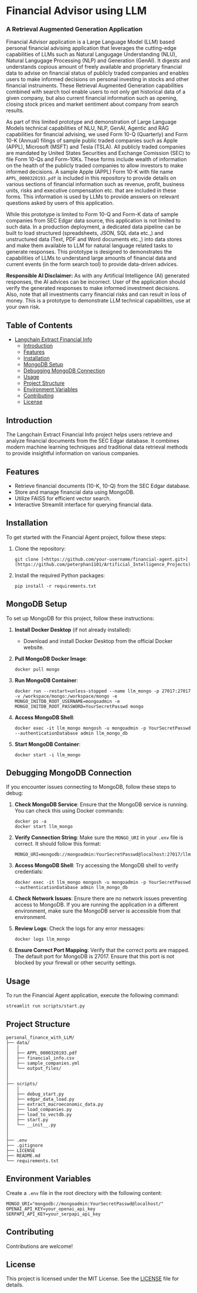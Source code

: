 # Financial Advisor using LLM
### A Retrieval Augmented Generation Application

Financial Advisor application is a Large Language Model (LLM) based personal financial advising application that leverages the cutting-edge capabilities of LLMs such as Natural Langugage Understanding (NLU), Natural Langugage Processing (NLP) and Generation (GenAI). It digests and understands copious amount of freely available and proprietary financial data to advise on financial status of publicly traded companies and enables users to make informed decisions on personal investing in stocks and other financial instruments. These Retrieval Augmented Generation capabilities combined with search tool enable users to not only get historical data of a given company, but also current financial information such as opening, closing stock prices and market sentiment about company from search results.

As part of this limited prototype and demonstration of Large Language Models technical capabilities of NLU, NLP, GenAI, Agentic and RAG capabilities for financial advising, we used Form 10-Q (Quarterly) and Form 10-K (Annual) filings of sample public traded companies such as Apple (APPL), Microsoft (MSFT) and Tesla (TSLA). All publicly traded companies are mandated by United States  Securities and Exchange Comission (SEC) to file Form 10-Qs and Form-10Ks. These forms include wealth of information on the health of the publicly traded companies to allow investors to make informed decisions. A sample Apple (APPL) Form 10-K with file name `APPL_0000320193.pdf` is included in this repository to provide details on various sections of financial information such as revenue, profit, business units, risks and executive compensation etc. that are included in these forms. This information is used by LLMs to provide answers on relevant questions asked by users of this application. 

While this prototype is limited to Form 10-Q and Form-K data of sample companies from SEC Edgar data source, this application is not limited to such data. In a production deployment, a dedicated data pipeline can be built to load structured (spreadsheets, JSON, SQL data etc.,) and unstructured data (Text, PDF and Word documents etc.,) into data stores and make them available to LLM for natural language related tasks to generate responses. This prototype is designed to demonstrates the capabilities of LLMs to understand large amounts of financial data and current events (in the form search tool) to provide data-driven advices. 

**Responsible AI Disclaimer:** As with any Artificial Intelligence (AI) generated responses, the AI advices can be incorrect. User of the application should verify the generated responses to make informed investment decisions. Also, note that all investments carry financial risks and can result in loss of money. This is a prototype to demonstrate LLM technical capabilities, use at your own risk.


## Table of Contents

- [Langchain Extract Financial Info](#langchain-extract-financial-info)
  - [Introduction](#introduction)
  - [Features](#features)
  - [Installation](#installation)
  - [MongoDB Setup](#mongodb-setup)
  - [Debugging MongoDB Connection](#debugging-mongodb-connection)
  - [Usage](#usage)
  - [Project Structure](#project-structure)
  - [Environment Variables](#environment-variables)
  - [Contributing](#contributing)
  - [License](#license)

## Introduction

The Langchain Extract Financial Info project helps users retrieve and analyze financial documents from the SEC Edgar database. It combines modern machine learning techniques and traditional data retrieval methods to provide insightful information on various companies.

## Features

- Retrieve financial documents (10-K, 10-Q) from the SEC Edgar database.
- Store and manage financial data using MongoDB.
- Utilize FAISS for efficient vector search.
- Interactive Streamlit interface for querying financial data.

## Installation

To get started with the Financial Agent project, follow these steps:

1. Clone the repository:
    
    ```
    git clone [<https://github.com/your-username/financial-agent.git>](https://github.com/peterphan1101/Artificial_Intelligence_Projects)

    ```
    
2. Install the required Python packages:
    
    ```
    pip install -r requirements.txt

    ```
    

## MongoDB Setup

To set up MongoDB for this project, follow these instructions:

1. **Install Docker Desktop** (if not already installed):
    - Download and install Docker Desktop from the official Docker website.
2. **Pull MongoDB Docker Image**:
    
    ```
    docker pull mongo
    ```
    
3. **Run MongoDB Container**:
    
    ```
    docker run --restart=unless-stopped --name llm_mongo -p 27017:27017 -v /workspace/mongo:/workspace/mongo -e MONGO_INITDB_ROOT_USERNAME=mongoadmin -e MONGO_INITDB_ROOT_PASSWORD=YourSecretPasswd mongo

    ```
    
4. **Access MongoDB Shell**:
    
    ```
    docker exec -it llm_mongo mongosh -u mongoadmin -p YourSecretPasswd --authenticationDatabase admin llm_mongo_db
    
    ```
    
5. **Start MongoDB Container**:
    
    ```
    docker start -i llm_mongo

    ```
    

## Debugging MongoDB Connection

If you encounter issues connecting to MongoDB, follow these steps to debug:

1. **Check MongoDB Service**:
Ensure that the MongoDB service is running. You can check this using Docker commands:
    
    ```
    docker ps -a
    docker start llm_mongo

    ```
    
2. **Verify Connection String**:
Make sure the `MONGO_URI` in your `.env` file is correct. It should follow this format:
    
    ```
    MONGO_URI=mongodb://mongoadmin:YourSecretPasswd@localhost:27017/llm_mongo_db

    ```
    
3. **Access MongoDB Shell**:
Try accessing the MongoDB shell to verify credentials:
    
    ```
    docker exec -it llm_mongo mongosh -u mongoadmin -p YourSecretPasswd --authenticationDatabase admin llm_mongo_db

    ```
    
4. **Check Network Issues**:
Ensure there are no network issues preventing access to MongoDB. If you are running the application in a different environment, make sure the MongoDB server is accessible from that environment.


5. **Review Logs**:
Check the logs for any error messages:
    
    ```
    docker logs llm_mongo

    ```
    
6. **Ensure Correct Port Mapping**:
Verify that the correct ports are mapped. The default port for MongoDB is 27017. Ensure that this port is not blocked by your firewall or other security settings.

## Usage

To run the Financial Agent application, execute the following command:

```
streamlit run scripts/start.py

```

## Project Structure

```
personal_finance_with_LLM/
├── data/
│   │
│   ├── APPL_0000320193.pdf
│   ├── financial_info.csv
│   ├── sample_companies.yml
│   └── output_files/
│
│
├── scripts/
│   │
│   ├── debug_start.py
│   ├── edgar_data_load.py
│   ├── extract_macroeconomic_data.py
│   ├── load_companies.py
│   ├── load_to_vectdb.py
│   ├── start.py
│   └── __init__.py
│
│
├── .env
├── .gitignore
├── LICENSE
├── README.md
└── requirements.txt
```

## Environment Variables

Create a `.env` file in the root directory with the following content:

```
MONGO_URI="mongodb://mongoadmin:YourSecretPasswd@localhost/" 
OPENAI_API_KEY=your_openai_api_key
SERPAPI_API_KEY=your_serpapi_api_key

```

## Contributing

Contributions are welcome!

## License

This project is licensed under the MIT License. See the [LICENSE](notion://www.notion.so/LICENSE.md) file for details.
